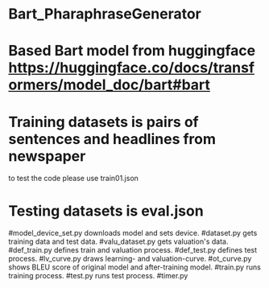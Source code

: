 # Bart_PharaphraseGenerator
# Based Bart model from huggingface https://huggingface.co/docs/transformers/model_doc/bart#bart

# Training datasets is pairs of sentences and headlines from newspaper
  to test the code please use train01.json
# Testing datasets is eval.json

#model_device_set.py downloads model and sets device.
#dataset.py gets training data and test data.
#valu_dataset.py gets valuation's data.
#def_train.py defines train and valuation process.
#def_test.py defines test process.
#lv_curve.py draws learning- and valuation-curve.
#ot_curve.py shows BLEU score of original model and after-training model.
#train.py runs training process.
#test.py runs test process.
#timer.py 
